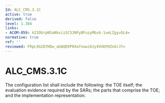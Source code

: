 ```yaml
---
Id: ALC_CMS.3.1C
active: true
derived: false
level: 1.384
links:
- ACOM-059: kI3OUrpNSaNksiiSC5JNFyBFuzyMbs6-1ueLZgyvGL4=
normative: true
ref: ''
reviewed: FRpL9G207HDw_aGAQEKP0XafnowiOJy4VUKFHZnGrJY=
---
```


# ALC_CMS.3.1C

The configuration list shall include the following: the TOE itself; the evaluation evidence required by the SARs; the parts that comprise the TOE; and the implementation representation.